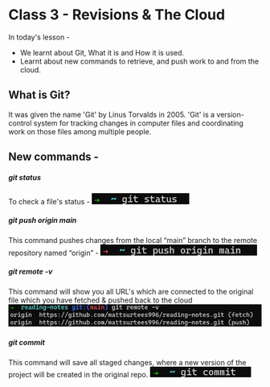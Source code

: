 # Class 3 - Revisions & The Cloud

In today's lesson - 
 - We learnt about Git, What it is and How it is used.
 - Learnt about new commands to retrieve, and push work to and from the cloud.
 
## What is Git?
 
 It was given the name 'Git' by Linus Torvalds in 2005. 'Git' is a version-control system for tracking changes in computer files and coordinating work on those files among multiple people.

## New commands -

##### git status
To check a file's status - ![git-status-command.png](../git-status-command.png)

##### git push origin main
This command pushes changes from the local “main” branch to the remote repository named “origin” -  ![git-push-main-origin.png](../git-push-origin-main.png)

##### git remote -v
This command will show you all URL's which are connected to the original file which you have fetched & pushed back to the cloud ![git-remote-v.png](../git-remote-v.png)

##### git commit
This command will save all staged changes, where a new version of the project will be created in the original repo. ![git-commit.png](../git-commit.png)
